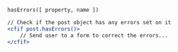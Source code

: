 ```coldfusion
hasErrors([ property, name ])
```
```coldfusion
// Check if the post object has any errors set on it 
<cfif post.hasErrors()>
    // Send user to a form to correct the errors... 
</cfif>
```
